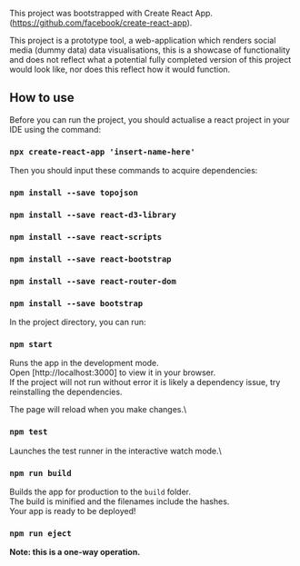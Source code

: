 This project was bootstrapped with Create React App.(https://github.com/facebook/create-react-app).

This project is a prototype tool, a web-application which renders social media (dummy data) data visualisations, this is a showcase of functionality and does not reflect what a potential fully completed version of this project would look like, nor does this reflect how it would function.

## How to use

Before you can run the project, you should actualise a react project in your IDE using the command:

### `npx create-react-app 'insert-name-here'`

Then you should input these commands to acquire dependencies:

### `npm install --save topojson`
### `npm install --save react-d3-library`
### `npm install --save react-scripts`
### `npm install --save react-bootstrap`
### `npm install --save react-router-dom`
### `npm install --save bootstrap`

In the project directory, you can run:

### `npm start`

Runs the app in the development mode.\
Open [http://localhost:3000] to view it in your browser.\
If the project will not run without error it is likely a dependency issue, try reinstalling the dependencies.

The page will reload when you make changes.\

### `npm test`

Launches the test runner in the interactive watch mode.\

### `npm run build`

Builds the app for production to the `build` folder.\
The build is minified and the filenames include the hashes.\
Your app is ready to be deployed!

### `npm run eject`

**Note: this is a one-way operation.**
